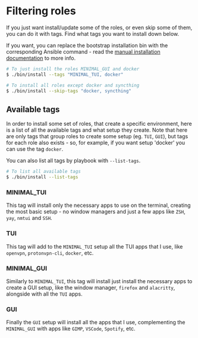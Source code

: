 # Filtering roles

If you just want install/update some of the roles, or even skip some of them, you can do it with tags. Find what tags you want to install down below.

If you want, you can replace the bootstrap installation bin with the corresponding Ansible command - read the [manual installation documentation](./MANUAL_INSTALLATION.md) to more info.

```bash
# To just install the roles MINIMAL_GUI and docker
$ ./bin/install --tags "MINIMAL_TUI, docker"

# To install all roles except docker and syncthing
$ ./bin/install --skip-tags "docker, syncthing"
```

## Available tags

In order to install some set of roles, that create a specific environment, here is a list of all the available tags and what setup they create. Note that here are only tags that group roles to create some setup (eg. `TUI`, `GUI`), but tags for each role also exists - so, for example, if you want setup 'docker' you can use the tag `docker`.

You can also list all tags by playbook with `--list-tags`.

```bash
# To list all available tags
$ ./bin/install --list-tags
```

### MINIMAL_TUI

This tag will install only the necessary apps to use on the terminal, creating the most basic setup - no window managers and just a few apps like `ZSH`, `yay`, `nmtui` and `SSH`.

### TUI

This tag will add to the `MINIMAL_TUI` setup all the TUI apps that I use, like `openvpn`, `protonvpn-cli`, `docker`, etc.

### MINIMAL_GUI

Similarly to `MINIMAL_TUI`, this tag will install just install the necessary apps to create a GUI setup, like the window manager, `firefox` and `alacritty`, alongside with all the `TUI` apps.

### GUI

Finally the `GUI` setup will install all the apps that I use, complementing the `MINIMAL_GUI` with apps like `GIMP`, `VSCode`, `Spotify`, etc.

